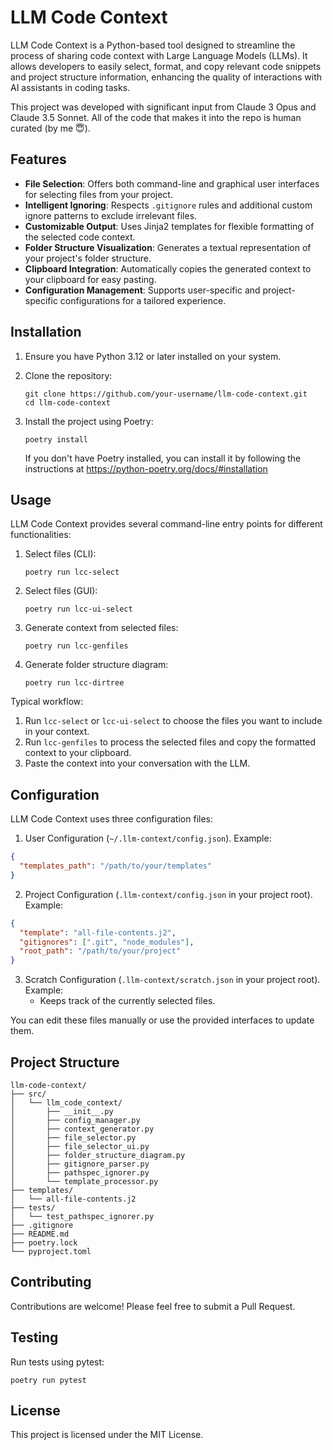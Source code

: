 # LLM Code Context

LLM Code Context is a Python-based tool designed to streamline the process of sharing code context with Large Language Models (LLMs). It allows developers to easily select, format, and copy relevant code snippets and project structure information, enhancing the quality of interactions with AI assistants in coding tasks.

This project was developed with significant input from Claude 3 Opus and Claude 3.5 Sonnet. All of the code that makes it into the repo is human curated (by me 😇).

## Features

- **File Selection**: Offers both command-line and graphical user interfaces for selecting files from your project.
- **Intelligent Ignoring**: Respects `.gitignore` rules and additional custom ignore patterns to exclude irrelevant files.
- **Customizable Output**: Uses Jinja2 templates for flexible formatting of the selected code context.
- **Folder Structure Visualization**: Generates a textual representation of your project's folder structure.
- **Clipboard Integration**: Automatically copies the generated context to your clipboard for easy pasting.
- **Configuration Management**: Supports user-specific and project-specific configurations for a tailored experience.

## Installation

1. Ensure you have Python 3.12 or later installed on your system.

2. Clone the repository:
   ```
   git clone https://github.com/your-username/llm-code-context.git
   cd llm-code-context
   ```

3. Install the project using Poetry:
   ```
   poetry install
   ```

   If you don't have Poetry installed, you can install it by following the instructions at https://python-poetry.org/docs/#installation

## Usage

LLM Code Context provides several command-line entry points for different functionalities:

1. Select files (CLI):
   ```
   poetry run lcc-select
   ```

2. Select files (GUI):
   ```
   poetry run lcc-ui-select
   ```

3. Generate context from selected files:
   ```
   poetry run lcc-genfiles
   ```

4. Generate folder structure diagram:
   ```
   poetry run lcc-dirtree
   ```

Typical workflow:

1. Run `lcc-select` or `lcc-ui-select` to choose the files you want to include in your context.
2. Run `lcc-genfiles` to process the selected files and copy the formatted context to your clipboard.
3. Paste the context into your conversation with the LLM.

## Configuration

LLM Code Context uses three configuration files:

1. User Configuration (`~/.llm-context/config.json`). Example:
```json
{
  "templates_path": "/path/to/your/templates"
}
```

2. Project Configuration (`.llm-context/config.json` in your project root). Example:
```json
{
  "template": "all-file-contents.j2",
  "gitignores": [".git", "node_modules"],
  "root_path": "/path/to/your/project"
}
```

3. Scratch Configuration (`.llm-context/scratch.json` in your project root). Example:
   - Keeps track of the currently selected files.

You can edit these files manually or use the provided interfaces to update them.

## Project Structure

```
llm-code-context/
├── src/
│   └── llm_code_context/
│       ├── __init__.py
│       ├── config_manager.py
│       ├── context_generator.py
│       ├── file_selector.py
│       ├── file_selector_ui.py
│       ├── folder_structure_diagram.py
│       ├── gitignore_parser.py
│       ├── pathspec_ignorer.py
│       └── template_processor.py
├── templates/
│   └── all-file-contents.j2
├── tests/
│   └── test_pathspec_ignorer.py
├── .gitignore
├── README.md
├── poetry.lock
└── pyproject.toml
```

## Contributing

Contributions are welcome! Please feel free to submit a Pull Request.

## Testing

Run tests using pytest:

```
poetry run pytest
```

## License

This project is licensed under the MIT License.

